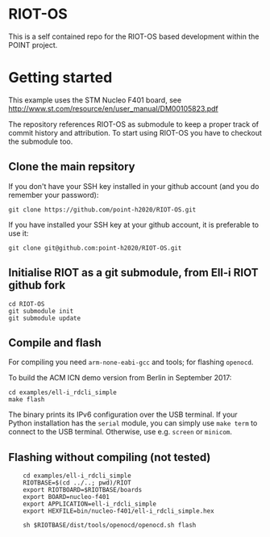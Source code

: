 # RIOT-OS

This is a self contained repo for the RIOT-OS based development within the POINT project.

# Getting started

This example uses the STM Nucleo F401 board, see
http://www.st.com/resource/en/user_manual/DM00105823.pdf

The repository references RIOT-OS as submodule to keep a proper track
of commit history and attribution.  To start using RIOT-OS you have to
checkout the submodule too.

## Clone the main repsitory

If you don't have your SSH key installed in your github account (and you do remember your password):
```
git clone https://github.com/point-h2020/RIOT-OS.git
```
If you have installed your SSH key at your github account, it is preferable to use it:
```
git clone git@github.com:point-h2020/RIOT-OS.git
```

## Initialise RIOT as a git submodule, from Ell-i RIOT github fork

```
cd RIOT-OS
git submodule init
git submodule update
```

## Compile and flash

For compiling you need `arm-none-eabi-gcc` and tools; for flashing `openocd`.

To build the ACM ICN demo version from Berlin in September 2017:
```
cd examples/ell-i_rdcli_simple
make flash
```

The binary prints its IPv6 configuration over the USB terminal.
If your Python installation has the `serial` module, 
you can simply use `make term` to connect to the USB terminal.
Otherwise, use e.g. `screen` or `minicom`.

## Flashing without compiling (not tested)

```
    cd examples/ell-i_rdcli_simple
    RIOTBASE=$(cd ../..; pwd)/RIOT
	export RIOTBOARD=$RIOTBASE/boards
	export BOARD=nucleo-f401
	export APPLICATION=ell-i_rdcli_simple
	export HEXFILE=bin/nucleo-f401/ell-i_rdcli_simple.hex

    sh $RIOTBASE/dist/tools/openocd/openocd.sh flash
```
